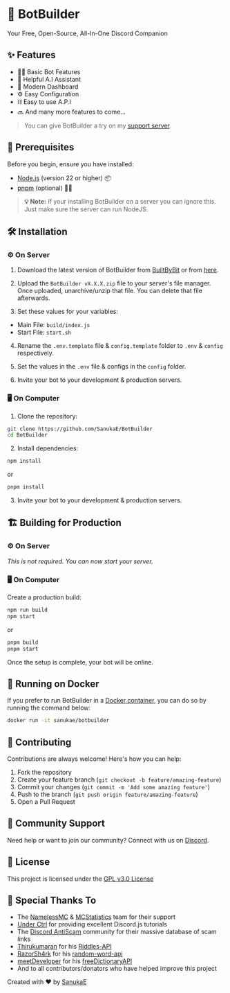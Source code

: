 # 🤖 BotBuilder

Your Free, Open-Source, All-In-One Discord Companion

## ✨ Features

- 👨‍💻 Basic Bot Features
- 🤖 Helpful A.I Assistant
- 🎨 Modern Dashboard
- ⚙️ Easy Configuration
- ⛓️ Easy to use A.P.I
- 🔜 And many more features to come...

> You can give BotBuilder a try on my [support server](https://discord.gg/fpkASGjwYT).

## 🚀 Prerequisites

Before you begin, ensure you have installed:

- [Node.js](https://nodejs.org) (version 22 or higher) 📦
- [pnpm](https://pnpm.io/) (optional) 🏃‍♂️

> **💡 Note:** If your installing BotBuilder on a server you can ignore this. Just make sure the server can run NodeJS.

## 🛠️ Installation

### ⚙️ On Server

1. Download the latest version of BotBuilder from [BuiltByBit](https://builtbybit.com/resources/botbuilder.59151/?ref=discover) or from [here](https://github.com/SanukaE/BotBuilder/releases).

2. Upload the `BotBuilder vX.X.X.zip` file to your server's file manager. Once uploaded, unarchive/unzip that file. You can delete that file afterwards.

3. Set these values for your variables:

- Main File: `build/index.js`
- Start File: `start.sh`

4. Rename the `.env.template` file & `config.template` folder to `.env` & `config` respectively.

5. Set the values in the `.env` file & configs in the `config` folder.

6. Invite your bot to your development & production servers.

### 🖥️ On Computer

1. Clone the repository:

```sh
git clone https://github.com/SanukaE/BotBuilder
cd BotBuilder
```

2. Install dependencies:

```sh
npm install
```

or

```sh
pnpm install
```

3. Invite your bot to your development & production servers.

## 🏗️ Building for Production

### ⚙️ On Server

_This is not required. You can now start your server._

### 🖥️ On Computer

Create a production build:

```sh
npm run build
npm start
```

or

```sh
pnpm build
pnpm start
```

Once the setup is complete, your bot will be online.

## 🐳 Running on Docker

If you prefer to run BotBuilder in a [Docker container](https://hub.docker.com/repository/docker/sanukae/botbuilder), you can do so by running the command below:

```sh
docker run -it sanukae/botbuilder
```

## 🤝 Contributing

Contributions are always welcome! Here's how you can help:

1. Fork the repository
2. Create your feature branch (`git checkout -b feature/amazing-feature`)
3. Commit your changes (`git commit -m 'Add some amazing feature'`)
4. Push to the branch (`git push origin feature/amazing-feature`)
5. Open a Pull Request

## 📱 Community Support

Need help or want to join our community? Connect with us on [Discord](https://discord.gg/fpkASGjwYT).

## 📄 License

This project is licensed under the [GPL v3.0 License](https://choosealicense.com/licenses/gpl-3.0/)

## 🙏 Special Thanks To

- The [NamelessMC](https://namelessmc.com/) & [MCStatistics](https://mcstatistics.org/) team for their support
- [Under Ctrl](https://www.youtube.com/@underctrl) for providing excellent Discord.js tutorials
- The [Discord AntiScam](https://github.com/Discord-AntiScam/scam-links) community for their massive database of scam links
- [Thirukumaran](https://github.com/Thiru-kumaran-R) for his [Riddles-API](https://github.com/Thiru-kumaran-R/Riddles-API)
- [RazorSh4rk](https://github.com/RazorSh4rk) for his [random-word-api](https://github.com/RazorSh4rk/random-word-api/)
- [meetDeveloper](https://github.com/meetDeveloper) for his [freeDictionaryAPI](https://github.com/meetDeveloper/freeDictionaryAPI)
- And to all contributors/donators who have helped improve this project

Created with ❤️ by [SanukaE](https://github.com/SanukaE)
